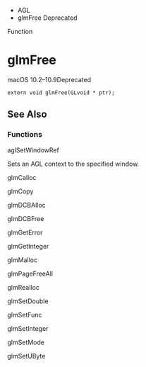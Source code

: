 

- AGL
-  glmFree Deprecated

Function

# glmFree

macOS 10.2–10.9Deprecated

``` source
extern void glmFree(GLvoid * ptr);
```

## See Also

### Functions

aglSetWindowRef

Sets an AGL context to the specified window.

glmCalloc

glmCopy

glmDCBAlloc

glmDCBFree

glmGetError

glmGetInteger

glmMalloc

glmPageFreeAll

glmRealloc

glmSetDouble

glmSetFunc

glmSetInteger

glmSetMode

glmSetUByte

